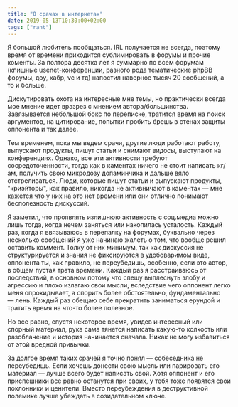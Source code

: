 ```yaml
---
title: "О срачах в интернетах"
date: 2019-05-13T10:30:00+02:00
tags: ["rant"]
---
```


Я большой любитель пообщаться. IRL получается не всегда, поэтому время от времени приходится сублимировать в форумы и прочие коменты. За полтора десятка лет я суммарно по всем форумам (кпишные usenet-конференции, разного рода тематические phpBB форумы, доу, хабр, vc и тд) напостил наверное тысяч 20 сообщений, а то и больше. 

Дискутировать охота на интересные мне темы, но практически всегда мое мнение идет вразрез с мнением автора/большинства. Завязывается небольшой бокс по переписке, тратится время на поиск аргументов, на цитирование, попытки пробить брешь в стенах защиты оппонента и так далее.

Тем временем, пока мы ведем срачи, другие люди работают работу, выпускают продукты, пишут статьи и снимают видосы, выступают на конференциях. Однако, все эти активности требуют сосредоточенности, тогда как в каментах ничего не стоит написать кг/ам, получить свою микродозу допаминчика и дальше вяло отстреливаться. Люди, которые пишут статьи и выпускают продукты, "криэйторы", как правило, никогда не активничают в каментах — мне кажется что у них на это нет времени или они отлично понимают бесполезность дискуссий.

Я заметил, что проявлять излишнюю активность с соц.медиа можно лишь тогда, когда нечем заняться или накопилась усталость. Каждый раз, когда я ввязываюсь в перепалку на форумах, буквально через несколько сообщений я уже начинаю жалеть о том, что вообще решил оставить коммент. Толку от них минимум, так как дискуссия не структурируется и знания не фиксируются в удобоваримом виде, оппонента ты, как правило, не переубедишь, особенно, если это автор, в общем пустая трата времени. Каждый раз я расстраиваюсь от последствий, в основном потому что спешу выплеснуть злобу и агрессию и плохо излагаю свои мысли, вследствие чего оппонент легко меня опрокидывает, а спорить более обстоятельно, фундаментально — лень. Каждый раз обещаю себе прекратить заниматься ерундой и тратить время на что-то более полезное.

Но все равно, спустя некоторое время, увидев интересный или спорный материал, рука сама тянется написать какую-то колкость или разоблачение и история начинается сначала. Никак не могу избавиться от этой вредной привычки.

За долгое время таких срачей я точно понял — собеседника не переубедишь. Если хочешь донести свою мысль или парировать его материал — лучше всего будет написать свой. Хотя оппонент и его приспешники все равно останутся при своих, у тебя тоже появятся свои поклонники и ценители. Вместо переубеждения в деструктивной полемике лучше убеждать в созидательном ключе.